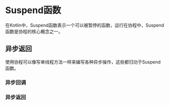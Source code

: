 # Suspend函数

在Kotlin中，Suspend函数表示一个可以被暂停的函数，运行在协程中，Suspend函数是协程的核心概念之一。

## 异步返回

使用协程可以像写单线程方法一样来编写各种异步操作，这些都归功于Suspend函数。

### 异步回调



### 异步返回
